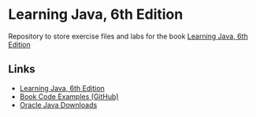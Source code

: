 # Learning Java, 6th Edition

Repository to store exercise files and labs for the book [Learning Java, 6th Edition](https://learning.oreilly.com/library/view/learning-java-6th/9781098145521/)

## Links

- [Learning Java, 6th Edition](https://learning.oreilly.com/library/view/learning-java-6th/9781098145521/)
- [Book Code Examples (GitHub)](https://github.com/l0y/learnjava6e)
- [Oracle Java Downloads](https://www.oracle.com/java/technologies/downloads/)